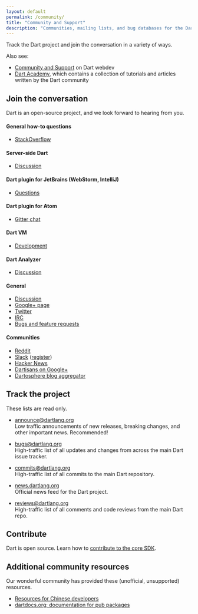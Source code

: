 ```yaml
---
layout: default
permalink: /community/
title: "Community and Support"
description: "Communities, mailing lists, and bug databases for the Dart project."
---
```


Track the Dart project and join the conversation in a variety of ways.

Also see:

* [Community and Support]({{site.webdev}}/community) on Dart webdev
* [Dart Academy](https://dart.academy/), which contains a collection of tutorials
  and articles written by the Dart community

## Join the conversation

Dart is an open-source project, and we look forward to hearing from you.

#### General how-to questions

* [StackOverflow](http://stackoverflow.com/tags/dart)

#### Server-side Dart

* [Discussion](https://groups.google.com/a/dartlang.org/d/forum/cloud)

#### Dart plugin for JetBrains (WebStorm, IntelliJ)

* [Questions](https://groups.google.com/a/dartlang.org/d/forum/jetbrains-dart-plugin-discuss)

#### Dart plugin for Atom

* [Gitter chat](https://gitter.im/dart-atom/dartlang)

#### Dart VM

* [Development](https://groups.google.com/a/dartlang.org/d/forum/vm-dev)

#### Dart Analyzer

* [Discussion](https://groups.google.com/a/dartlang.org/d/forum/analyzer-discuss)

#### General

* [Discussion](https://groups.google.com/a/dartlang.org/d/forum/misc)
* [Google+ page](https://plus.google.com/+dartlang)
* [Twitter](https://twitter.com/dart_lang)
* [IRC](http://webchat.freenode.net/?channels=dart)
* [Bugs and feature requests](https://github.com/dart-lang/sdk/issues/new)

#### Communities

* [Reddit](https://www.reddit.com/r/dartlang)
* [Slack](https://dartlang.slack.com/) ([register](https://dartlang-slack.herokuapp.com/))
* [Hacker News](https://hn.algolia.com/?query=Dart&type=story&dateRange=all&prefix&page=0&sort=byPopularity)
* [Dartisans on Google+](http://g.co/dartisans)
* [Dartosphere blog aggregator](http://dartosphere.org)

## Track the project

These lists are read only.

* [announce@dartlang.org](https://groups.google.com/a/dartlang.org/d/forum/announce)<br>
  Low traffic announcements of new releases, breaking changes,
  and other important news. Recommended!

* [bugs@dartlang.org](https://groups.google.com/a/dartlang.org/d/forum/bugs)<br>
  High-traffic list of all updates and changes from across the main Dart
  issue tracker.

* [commits@dartlang.org](https://groups.google.com/a/dartlang.org/d/forum/commits)<br>
  High-traffic list of all commits to the main Dart repository.

* [news.dartlang.org](http://news.dartlang.org)<br>
  Official news feed for the Dart project.

* [reviews@dartlang.org](https://groups.google.com/a/dartlang.org/d/forum/reviews)<br>
  High-traffic list of all comments and code reviews from the main
  Dart repo.

## Contribute

Dart is open source. Learn how to
[contribute to the core SDK](https://github.com/dart-lang/sdk/wiki/Contributing).

## Additional community resources

Our wonderful community has provided these
(unofficial, unsupported) resources.

* [Resources for Chinese developers](http://www.dartlang.cc/support/for-chinese.html)
* [dartdocs.org: documentation for pub packages](http://www.dartdocs.org)
